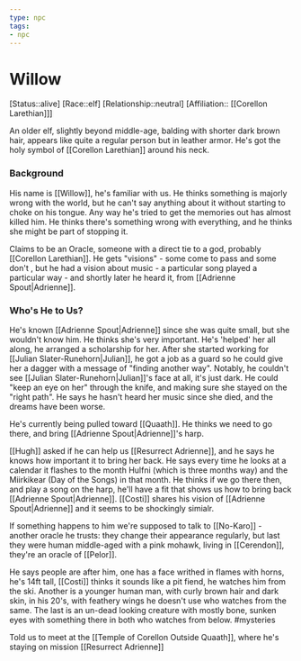```yaml
---
type: npc
tags: 
- npc
---
```


# Willow
[Status::alive]
[Race::elf]
[Relationship::neutral]
[Affiliation:: [[Corellon Larethian]]]

An older elf, slightly beyond middle-age, balding with shorter dark brown hair, appears like quite a regular person but in leather armor. He's got the holy symbol of [[Corellon Larethian]] around his neck. 

### Background
His name is [[Willow]], he's familiar with us. He thinks something is majorly wrong with the world, but he can't say anything about it without starting to choke on his tongue. Any way he's tried to get the memories out has almost killed him. He thinks there's something wrong with everything, and he thinks she might be part of stopping it.

Claims to be an Oracle, someone with a direct tie to a god, probably [[Corellon Larethian]]. He gets "visions" - some come to pass and some don't , but he had a vision about music - a particular song played a particular way - and shortly later he heard it, from [[Adrienne Spout|Adrienne]].

### Who's He to Us?
He's known [[Adrienne Spout|Adrienne]] since she was quite small, but she wouldn't know him. He thinks she's very important.  He's 'helped' her all along, he arranged a scholarship for her. After she started working for [[Julian Slater-Runehorn|Julian]],  he got a job as a guard so he could give her a dagger with a message of "finding another way". Notably, he couldn't see [[Julian Slater-Runehorn|Julian]]'s face at all, it's just dark. He could "keep an eye on her" through the knife, and making sure she stayed on the "right path". He says he hasn't heard her music since she died, and the dreams have been worse.

He's currently being pulled toward [[Quaath]]. He thinks we need to go there, and bring [[Adrienne Spout|Adrienne]]'s harp. 

[[Hugh]] asked if he can help us [[Resurrect Adrienne]], and he says he knows how important it to bring her back. He says every time he looks at a calendar it flashes to the month Hulfni (which is three months way) and the Miirkikear (Day of the Songs) in that month. He thinks if we go there then, and play a song on the harp, he'll have a fit that shows us how to bring back [[Adrienne Spout|Adrienne]]. [[Costi]] shares his vision of [[Adrienne Spout|Adrienne]] and it seems to be shockingly simialr.

If something happens to him we're supposed to talk to [[No-Karo]] - another oracle he trusts: they change their appearance regularly, but last they were human middle-aged with a pink mohawk, living in [[Cerendon]], they're an oracle of [[Pelor]].

He says people are after him, one has a face writhed in flames with horns, he's 14ft tall, [[Costi]] thinks it sounds like a pit fiend, he watches him from the ski. Another is a younger human man, with curly brown hair and dark skin, in his 20's, with feathery wings he doesn't use who watches from the same. The last is an un-dead looking creature with mostly bone, sunken eyes with something there in both who watches from below. #mysteries 

Told us to meet at the [[Temple of Corellon Outside Quaath]], where he's staying on mission [[Resurrect Adrienne]]